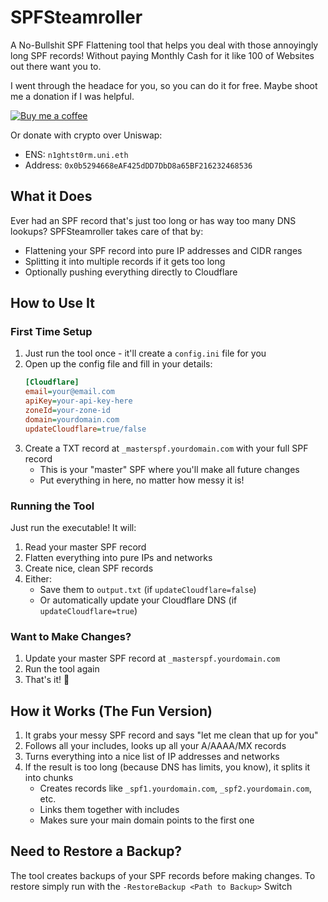# SPFSteamroller

A No-Bullshit SPF Flattening tool that helps you deal with those annoyingly long SPF records! Without paying Monthly Cash for it like 100 of Websites out there want you to.

I went through the headace for you, so you can do it for free.
Maybe shoot me a donation if I was helpful.

[![Buy me a coffee](https://img.buymeacoffee.com/button-api/?text=Buy%20me%20a%20coffee&emoji=☕&slug=N1GHTSTORM&button_colour=FFDD00&font_colour=000000&font_family=Lato&outline_colour=000000&coffee_colour=ffffff)](https://www.buymeacoffee.com/N1GHTSTORM)

Or donate with crypto over Uniswap:
- ENS: `n1ghtst0rm.uni.eth`
- Address: `0x0b5294668eAF425dDD7DbD8a65BF216232468536`

## What it Does
Ever had an SPF record that's just too long or has way too many DNS lookups? SPFSteamroller takes care of that by:
- Flattening your SPF record into pure IP addresses and CIDR ranges
- Splitting it into multiple records if it gets too long
- Optionally pushing everything directly to Cloudflare

## How to Use It

### First Time Setup
1. Just run the tool once - it'll create a `config.ini` file for you
2. Open up the config file and fill in your details:
   ```ini
   [Cloudflare]
   email=your@email.com
   apiKey=your-api-key-here
   zoneId=your-zone-id
   domain=yourdomain.com
   updateCloudflare=true/false
   ```
3. Create a TXT record at `_masterspf.yourdomain.com` with your full SPF record
   - This is your "master" SPF where you'll make all future changes
   - Put everything in here, no matter how messy it is!

### Running the Tool
Just run the executable! It will:
1. Read your master SPF record
2. Flatten everything into pure IPs and networks
3. Create nice, clean SPF records
4. Either:
   - Save them to `output.txt` (if `updateCloudflare=false`)
   - Or automatically update your Cloudflare DNS (if `updateCloudflare=true`)

### Want to Make Changes?
1. Update your master SPF record at `_masterspf.yourdomain.com`
2. Run the tool again
3. That's it! 🎉

## How it Works (The Fun Version)
1. It grabs your messy SPF record and says "let me clean that up for you"
2. Follows all your includes, looks up all your A/AAAA/MX records
3. Turns everything into a nice list of IP addresses and networks
4. If the result is too long (because DNS has limits, you know), it splits it into chunks
   - Creates records like `_spf1.yourdomain.com`, `_spf2.yourdomain.com`, etc.
   - Links them together with includes
   - Makes sure your main domain points to the first one

## Need to Restore a Backup?
The tool creates backups of your SPF records before making changes. To restore simply run with the `-RestoreBackup <Path to Backup>` Switch

